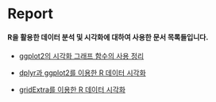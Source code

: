 # Report

#### R을 활용한 데이터 분석 및 시각화에 대하여 사용한 문서 목록들입니다.

  + [ggplot2의 시각화 그래프 함수의 사용 정리](https://github.com/Gouwon/Report/blob/master/R_portfolio_0001.rmd) 

  + [dplyr과 ggplot2를 이용한 R 데이터 시각화](https://github.com/Gouwon/Report/blob/master/R_portfolio_0002.rmd) 
 
  + [gridExtra를 이용한 R 데이터 시각화](https://github.com/Gouwon/Report/blob/master/R_portfolio_0003.rmd) 
  
  
